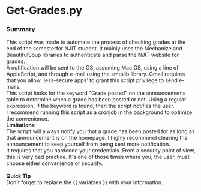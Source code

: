 # Get-Grades.py
<h3>Summary</h3>
This script was made to automate the process of checking grades at the end of the semesterfor NJIT student. It mainly uses the Mechanize and BeautifulSoup libraries to authenticate and parse the NJIT website for grades.
<br>
A notification will be sent to the OS, assuming Mac OS, using a line of AppleScript, and through e-mail using the smtplib library. Gmail requires that you allow 'less-secure apps' to grant this script privilege to send e-mails.
<br>
This script looks for the keyword "Grade posted" on the announcements table to determine when a grade has been posted or not. Using a regular expression, if the keyword is found, then the script notifies the user.
<br>
I recommend running this script as a cronjob in the background to optimize the convenience.
<br>
<b>Limitations</b><br>
The script will always notify you that a grade has been posted for as long as that announcement is on the homepage. I highly recommend clearing the announcement to keep yourself from being sent more notification.
<br>
It requires that you hardcode your credentials. From a security point of view, this is very bad practice. It's one of those times where you, the user, must choose either convenience or security.
<br><br>
<b>Quick Tip</b><br>
Don't forget to replace the {{ variables }} with your information.
